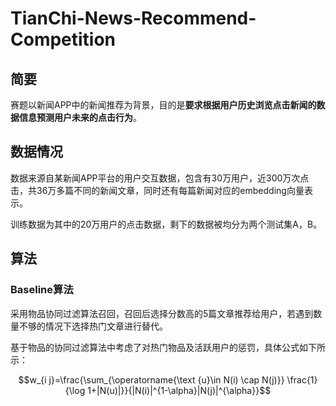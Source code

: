 # TianChi-News-Recommend-Competition

## 简要

赛题以新闻APP中的新闻推荐为背景，目的是**要求根据用户历史浏览点击新闻的数据信息预测用户未来的点击行为**。

## 数据情况

数据来源自某新闻APP平台的用户交互数据，包含有30万用户，近300万次点击，共36万多篇不同的新闻文章，同时还有每篇新闻对应的embedding向量表示。

训练数据为其中的20万用户的点击数据，剩下的数据被均分为两个测试集A，B。

## 算法

### Baseline算法

采用物品协同过滤算法召回，召回后选择分数高的5篇文章推荐给用户，若遇到数量不够的情况下选择热门文章进行替代。

基于物品的协同过滤算法中考虑了对热门物品及活跃用户的惩罚，具体公式如下所示：

$$w_{i j}=\frac{\sum_{\operatorname{\text {u}\in N(i) \cap N(j)}} \frac{1}{\log 1+|N(u)|}}{|N(i)|^{1-\alpha}|N(j)|^{\alpha}}$$
